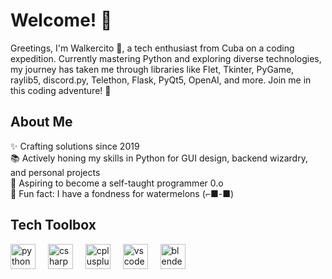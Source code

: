 # Welcome! 👋

Greetings, I'm Walkercito 🍉, a tech enthusiast from Cuba on a coding expedition. Currently mastering Python and exploring diverse technologies, my journey has taken me through libraries like Flet, Tkinter, PyGame, raylib5, discord.py, Telethon, Flask, PyQt5, OpenAI, and more. Join me in this coding adventure! 🚀

## About Me

✨ Crafting solutions since 2019  
📚 Actively honing my skills in Python for GUI design, backend wizardry, and personal projects    
🎯 Aspiring to become a self-taught programmer 0.o  
🍉 Fun fact: I have a fondness for watermelons (⁠⌐⁠■⁠-⁠■⁠)

## Tech Toolbox

<div align="left">
  <div align="left">
  <img src="https://cdn.jsdelivr.net/gh/devicons/devicon/icons/python/python-original.svg" height="40" alt="python logo"  />
  <img width="12" />
  <img src="https://cdn.jsdelivr.net/gh/devicons/devicon/icons/csharp/csharp-original.svg" height="40" alt="csharp logo"  />
  <img width="12" />
  <img src="https://cdn.jsdelivr.net/gh/devicons/devicon/icons/cplusplus/cplusplus-original.svg" height="40" alt="cplusplus logo"  />
  <img width="12" />
  <img src="https://cdn.jsdelivr.net/gh/devicons/devicon/icons/vscode/vscode-original.svg" height="40" alt="vscode logo"  />
  <img width="12" />
  <img src="https://cdn.jsdelivr.net/gh/devicons/devicon/icons/blender/blender-original.svg" height="40" alt="blender logo"  />
  <img width="12" />
  <!-- Add more icons as needed -->
</div>

</div>
